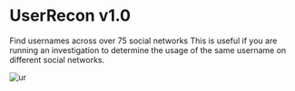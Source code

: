 # UserRecon v1.0

Find usernames across over 75 social networks
This is useful if you are running an investigation to determine the usage of the same username on different social networks.

![ur]()
